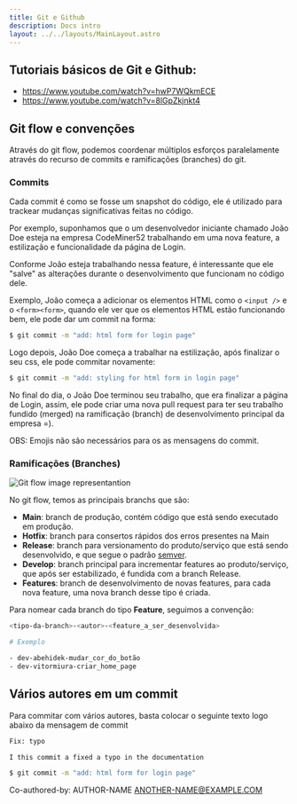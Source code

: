 ```yaml
---
title: Git e Github
description: Docs intro
layout: ../../layouts/MainLayout.astro
---
```


## Tutoriais básicos de Git e Github:

- https://www.youtube.com/watch?v=hwP7WQkmECE
- https://www.youtube.com/watch?v=8lGpZkjnkt4

## Git flow e convenções

Através do git flow, podemos coordenar múltiplos esforços paralelamente através do recurso de commits e ramificações (branches) do git.

### Commits

Cada commit é como se fosse um snapshot do código, ele é utilizado para trackear mudanças significativas feitas no código.

Por exemplo, suponhamos que o um desenvolvedor iniciante chamado João Doe esteja na empresa CodeMiner52 trabalhando em uma nova feature, a estilização e funcionalidade da página de Login.

Conforme João esteja trabalhando nessa feature, é interessante que ele "salve" as alterações durante o desenvolvimento que funcionam no código dele.

Exemplo, João começa a adicionar os elementos HTML como o `<input />` e o  `<form><form>`, quando ele ver que os elementos HTML estão funcionando bem, ele pode dar um commit na forma:

```bash
$ git commit -m "add: html form for login page"
```

Logo depois, João Doe começa a trabalhar na estilização, após finalizar o seu css, ele pode commitar novamente:

```bash
$ git commit -m "add: styling for html form in login page"
```

No final do dia, o João Doe terminou seu trabalho, que era finalizar a página de Login, assim, ele pode criar uma nova pull request para ter seu trabalho fundido (merged) na ramificação (branch) de desenvolvimento principal da empresa =).

OBS: Emojis não são necessários para os as mensagens do commit.

### Ramificações (Branches)

![Git flow image representantion](https://lh3.googleusercontent.com/70jaEZnESXQ6SssU5uI4yO62JBz6xq2sNrrz8bW_ap2CuWUaQlbKs3j6NyRJnvcvYwAugkW8WzNJX21dZ2SMd9O_1TTpKZT-FsBkYSPy4rUSpJSo2C-WPTaLc2jQ8ancyj1TetXQ)

No git flow, temos as principais branchs que são:

- **Main**: branch de produção, contém código que está sendo executado em produção.
- **Hotfix**: branch para consertos rápidos dos erros presentes na Main
- **Release**: branch para versionamento do produto/serviço que está sendo desenvolvido, e que segue o padrão [semver](https://semver.org/lang/pt-BR/).
- **Develop**: branch principal para incrementar features ao produto/serviço, que após ser estabilizado, é fundida com a branch Release.
- **Features**: branch de desenvolvimento de novas features, para cada nova feature, uma nova branch desse tipo é criada.

Para nomear cada branch do tipo **Feature**, seguimos a convenção:

```bash
<tipo-da-branch>-<autor>-<feature_a_ser_desenvolvida>

# Exemplo

- dev-abehidek-mudar_cor_do_botão
- dev-vitormiura-criar_home_page
```

## Vários autores em um commit

Para commitar com vários autores, basta colocar o seguinte texto logo abaixo da mensagem de commit

```bash
Fix: typo

I this commit a fixed a typo in the documentation

$ git commit -m "add: html form for login page"
```

Co-authored-by: AUTHOR-NAME <ANOTHER-NAME@EXAMPLE.COM>
